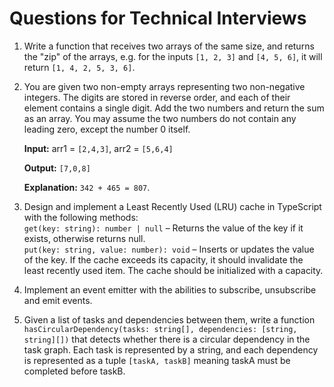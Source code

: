 # Questions for Technical Interviews

1. Write a function that receives two arrays of the same size, and returns the "zip" of the arrays, e.g. for the inputs ```[1, 2, 3]``` and ```[4, 5, 6]```, it will return ```[1, 4, 2, 5, 3, 6]```.

  
2. You are given two non-empty arrays representing two non-negative integers. The digits are stored in reverse order, and each of their element contains a single digit. Add the two numbers and return the sum as an array. 
You may assume the two numbers do not contain any leading zero, except the number 0 itself.

   **Input:** arr1 = ```[2,4,3]```, arr2 = ```[5,6,4]```

   **Output:** ```[7,0,8]```

   **Explanation:** ```342 + 465 = 807```.


3. Design and implement a Least Recently Used (LRU) cache in TypeScript with the following methods: \
   ```get(key: string): number | null``` – Returns the value of the key if it exists, otherwise returns null. \
   ```put(key: string, value: number): void``` – Inserts or updates the value of the key. If the cache exceeds its capacity, it should invalidate the least recently used item. The cache should be initialized with a capacity.
 
4. Implement an event emitter with the abilities to subscribe, unsubscribe and emit events. 

5. Given a list of tasks and dependencies between them, write a function ```hasCircularDependency(tasks: string[], dependencies: [string, string][])``` that detects whether there is a circular dependency in the task graph. Each task is represented by a string, and each dependency is represented as a tuple ```[taskA, taskB]``` meaning taskA must be completed before taskB.